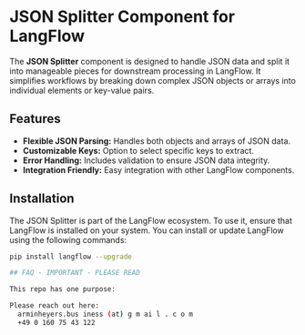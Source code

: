 # JSON Splitter Component for LangFlow

The **JSON Splitter** component is designed to handle JSON data and split it into manageable pieces for downstream processing in LangFlow. It simplifies workflows by breaking down complex JSON objects or arrays into individual elements or key-value pairs.

## Features

- **Flexible JSON Parsing:** Handles both objects and arrays of JSON data.
- **Customizable Keys:** Option to select specific keys to extract.
- **Error Handling:** Includes validation to ensure JSON data integrity.
- **Integration Friendly:** Easy integration with other LangFlow components.

## Installation

The JSON Splitter is part of the LangFlow ecosystem. To use it, ensure that LangFlow is installed on your system. You can install or update LangFlow using the following commands:

```bash
pip install langflow --upgrade

## FAQ - IMPORTANT - PLEASE READ

This repo has one purpose:

Please reach out here:
  arminheyers.bus iness (at) g m ai l . c o m
  +49 0 160 75 43 122
